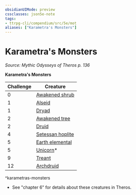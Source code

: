 ```yaml
---
obsidianUIMode: preview
cssclasses: json5e-note
tags:
- ttrpg-cli/compendium/src/5e/mot
aliases: ["Karametra's Monsters"]
---
```

# Karametra's Monsters
*Source: Mythic Odysseys of Theros p. 136* 

**Karametra's Monsters**

| Challenge | Creature |
|-----------|----------|
| 0 | [Awakened shrub](awakened-shrub-xmm.md) |
| 1 | [Alseid](alseid-mot.md) |
| 1 | [Dryad](dryad.md) |
| 2 | [Awakened tree](awakened-tree-xmm.md) |
| 2 | [Druid](druid.md) |
| 4 | [Setessan hoplite](setessan-hoplite-mot.md) |
| 5 | [Earth elemental](earth-elemental.md) |
| 5 | [Unicorn](unicorn.md)* |
| 9 | [Treant](treant.md) |
| 12 | [Archdruid](archdruid-mpmm.md) |
^karametras-monsters

* See "chapter 6" for details about these creatures in Theros.
